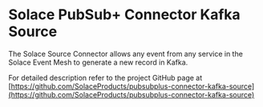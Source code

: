 # Solace PubSub+ Connector Kafka Source

The Solace Source Connector allows any event from any service in the Solace Event Mesh to generate a new record in Kafka.

For detailed description refer to the project GitHub page at [https://github.com/SolaceProducts/pubsubplus-connector-kafka-source](https://github.com/SolaceProducts/pubsubplus-connector-kafka-source)